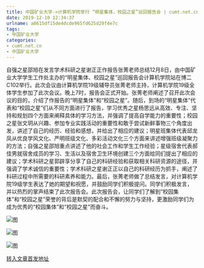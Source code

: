 ```yaml
---
title: 中国矿业大学->计算机学院举行 “明星集体，校园之星”巡回报告会 | cumt.net.cn
date: 2019-12-10 12:34:37
urlname: a0615df15de4dcde965fd625d29f4e7c
tags: 
- 中国矿业大学
categories:
- cumt.net.cn
- 中国矿业大学
---
```

自强之星邵旭在发言学术科研之星谢正正作报告张菁老师总结12月8日，由中国矿业大学学生工作处主办的“明星集体、校园之星”巡回报告会计算机学院站在博二C102举行。此次会议由计算机学院19级辅导员张菁老师主持，计算机学院19级全体学生参加了此次会议。晚上7时，报告会正式开始。张菁老师阐述了召开此次会议的目的，介绍了作报告的“明星集体”和“校园之星”。随后，到场的“明星集体”代表和“校园之星”们从不同方面进行了报告，学习优秀之星杨思远从高效、专注、坚持和规划四个方面来阐释具体的学习方法，并强调了提高自学能力的重要性；校园之星张文玥从兴趣、参加专业实践活动的重要性和敢于尝试新鲜事物三个角度出发，讲述了自己的经历、经验和感想，并给出了相应的建议；明星班集体代表邱龙凤从优良学风文化、严明班级文化、多彩活动文化三个方面来讲述增强班级凝聚力的方法；自强之星邵旭重点讲述了他的社会工作和学生工作经验；星级宿舍代表郝佳男就宿舍成员的学习、生活以及宿舍卫生环境创建三个方面给同们提出了相应的建议；学术科研之星郭辟享分享了自己的科研经验和获取相关科研资源的途径，并强调了学术诚信的重要性；学术科研之星谢正正以自己的科研经历为抓手，阐述了科研过程中所需要的科研素养和能力。最后，张菁老师做了总结发言，对计算机学院19级学生表达了她的期望和祝愿，并鼓励同学们积极提问。同学们积极发言，并以热烈的掌声结束了此次报告会。此次报告会，让同学们了解到“校园集体”和“校园之星”荣誉的背后是默契的配合和不懈的努力与坚持，更激励同学们为成为优秀的“校园集体”和“校园之星”而奋斗。  

![图](http://xwzx.cumt.edu.cn/_upload/article/images/6c/56/b77e865f4ee68b7ad5fb91f1595e/0fa1f5f7-6857-48e3-b690-7e09d80703d9.jpg)

![图](http://xwzx.cumt.edu.cn/_upload/article/images/6c/56/b77e865f4ee68b7ad5fb91f1595e/0e007518-0648-4309-a0ce-66d6320af417.jpg)

![图](http://xwzx.cumt.edu.cn/_upload/article/images/6c/56/b77e865f4ee68b7ad5fb91f1595e/499a1995-e45a-4047-8f58-58e8e81a133d.jpg)

[转入文章首发地址](http://xwzx.cumt.edu.cn/72/2e/c523a553518/page.htm)